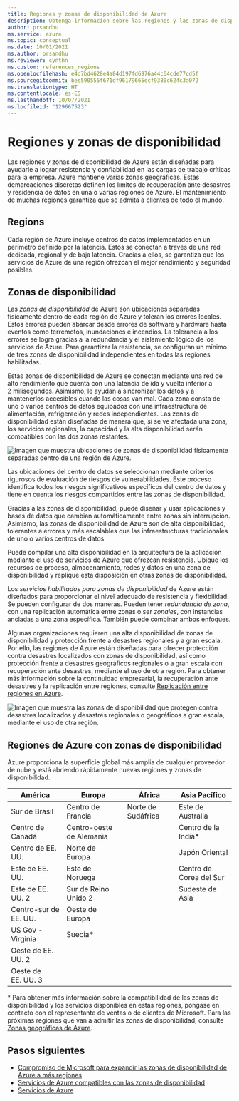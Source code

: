 ```yaml
---
title: Regiones y zonas de disponibilidad de Azure
description: Obtenga información sobre las regiones y las zonas de disponibilidad y su funcionamiento para lograr una auténtica resistencia.
author: prsandhu
ms.service: azure
ms.topic: conceptual
ms.date: 10/01/2021
ms.author: prsandhu
ms.reviewer: cynthn
ms.custom: references_regions
ms.openlocfilehash: e4d7bd4628e4a84d197fd6976a44c64cde77cd5f
ms.sourcegitcommit: bee590555f671df96179665ecf9380c624c3a072
ms.translationtype: HT
ms.contentlocale: es-ES
ms.lasthandoff: 10/07/2021
ms.locfileid: "129667523"
---
```

# <a name="regions-and-availability-zones"></a>Regiones y zonas de disponibilidad

Las regiones y zonas de disponibilidad de Azure están diseñadas para ayudarle a lograr resistencia y confiabilidad en las cargas de trabajo críticas para la empresa. Azure mantiene varias zonas geográficas. Estas demarcaciones discretas definen los límites de recuperación ante desastres y residencia de datos en una o varias regiones de Azure. El mantenimiento de muchas regiones garantiza que se admita a clientes de todo el mundo. 

## <a name="regions"></a>Regions

Cada región de Azure incluye centros de datos implementados en un perímetro definido por la latencia. Estos se conectan a través de una red dedicada, regional y de baja latencia. Gracias a ellos, se garantiza que los servicios de Azure de una región ofrezcan el mejor rendimiento y seguridad posibles.

## <a name="availability-zones"></a>Zonas de disponibilidad

Las *zonas de disponibilidad* de Azure son ubicaciones separadas físicamente dentro de cada región de Azure y toleran los errores locales. Estos errores pueden abarcar desde errores de software y hardware hasta eventos como terremotos, inundaciones e incendios. La tolerancia a los errores se logra gracias a la redundancia y el aislamiento lógico de los servicios de Azure. Para garantizar la resistencia, se configuran un mínimo de tres zonas de disponibilidad independientes en todas las regiones habilitadas. 

Estas zonas de disponibilidad de Azure se conectan mediante una red de alto rendimiento que cuenta con una latencia de ida y vuelta inferior a 2 milisegundos. Asimismo, le ayudan a sincronizar los datos y a mantenerlos accesibles cuando las cosas van mal. Cada zona consta de uno o varios centros de datos equipados con una infraestructura de alimentación, refrigeración y redes independientes. Las zonas de disponibilidad están diseñadas de manera que, si se ve afectada una zona, los servicios regionales, la capacidad y la alta disponibilidad serán compatibles con las dos zonas restantes.

![Imagen que muestra ubicaciones de zonas de disponibilidad físicamente separadas dentro de una región de Azure.](media/availability-zones.png)

Las ubicaciones del centro de datos se seleccionan mediante criterios rigurosos de evaluación de riesgos de vulnerabilidades. Este proceso identifica todos los riesgos significativos específicos del centro de datos y tiene en cuenta los riesgos compartidos entre las zonas de disponibilidad.

Gracias a las zonas de disponibilidad, puede diseñar y usar aplicaciones y bases de datos que cambian automáticamente entre zonas sin interrupción. Asimismo, las zonas de disponibilidad de Azure son de alta disponibilidad, tolerantes a errores y más escalables que las infraestructuras tradicionales de uno o varios centros de datos.

Puede compilar una alta disponibilidad en la arquitectura de la aplicación mediante el uso de servicios de Azure que ofrezcan resistencia. Ubique los recursos de proceso, almacenamiento, redes y datos en una zona de disponibilidad y replique esta disposición en otras zonas de disponibilidad.

Los *servicios habilitados para zonas de disponibilidad* de Azure están diseñados para proporcionar el nivel adecuado de resistencia y flexibilidad. Se pueden configurar de dos maneras. Pueden tener *redundancia de zona*, con una replicación automática entre zonas o ser *zonales*, con instancias ancladas a una zona específica. También puede combinar ambos enfoques.

Algunas organizaciones requieren una alta disponibilidad de zonas de disponibilidad y protección frente a desastres regionales y a gran escala. Por ello, las regiones de Azure están diseñadas para ofrecer protección contra desastres localizados con zonas de disponibilidad, así como protección frente a desastres geográficos regionales o a gran escala con recuperación ante desastres, mediante el uso de otra región. Para obtener más información sobre la continuidad empresarial, la recuperación ante desastres y la replicación entre regiones, consulte [Replicación entre regiones en Azure](../best-practices-availability-paired-regions.md).

![Imagen que muestra las zonas de disponibilidad que protegen contra desastres localizados y desastres regionales o geográficos a gran escala, mediante el uso de otra región.](media/availability-zones-region-geography.png)

## <a name="azure-regions-with-availability-zones"></a>Regiones de Azure con zonas de disponibilidad
Azure proporciona la superficie global más amplia de cualquier proveedor de nube y está abriendo rápidamente nuevas regiones y zonas de disponibilidad.

| América | Europa | África | Asia Pacífico |
|--------------------|----------------------|---------------------|----------------|
| Sur de Brasil | Centro de Francia | Norte de Sudáfrica | Este de Australia |
| Centro de Canadá | Centro-oeste de Alemania | | Centro de la India\* |
| Centro de EE. UU. | Norte de Europa | | Japón Oriental |
| Este de EE. UU. | Este de Noruega | | Centro de Corea del Sur |
| Este de EE. UU. 2 | Sur de Reino Unido 2 | | Sudeste de Asia |
| Centro-sur de EE. UU. | Oeste de Europa | | |
| US Gov - Virginia | Suecia* | | |
| Oeste de EE. UU. 2 | | | |
| Oeste de EE. UU. 3 | | | |

\* Para obtener más información sobre la compatibilidad de las zonas de disponibilidad y los servicios disponibles en estas regiones, póngase en contacto con el representante de ventas o de clientes de Microsoft. Para las próximas regiones que van a admitir las zonas de disponibilidad, consulte [Zonas geográficas de Azure](https://azure.microsoft.com/global-infrastructure/geographies/).

## <a name="next-steps"></a>Pasos siguientes

- [Compromiso de Microsoft para expandir las zonas de disponibilidad de Azure a más regiones](https://azure.microsoft.com/blog/our-commitment-to-expand-azure-availability-zones-to-more-regions/)
- [Servicios de Azure compatibles con las zonas de disponibilidad](az-region.md)
- [Servicios de Azure](region-types-service-categories-azure.md)

